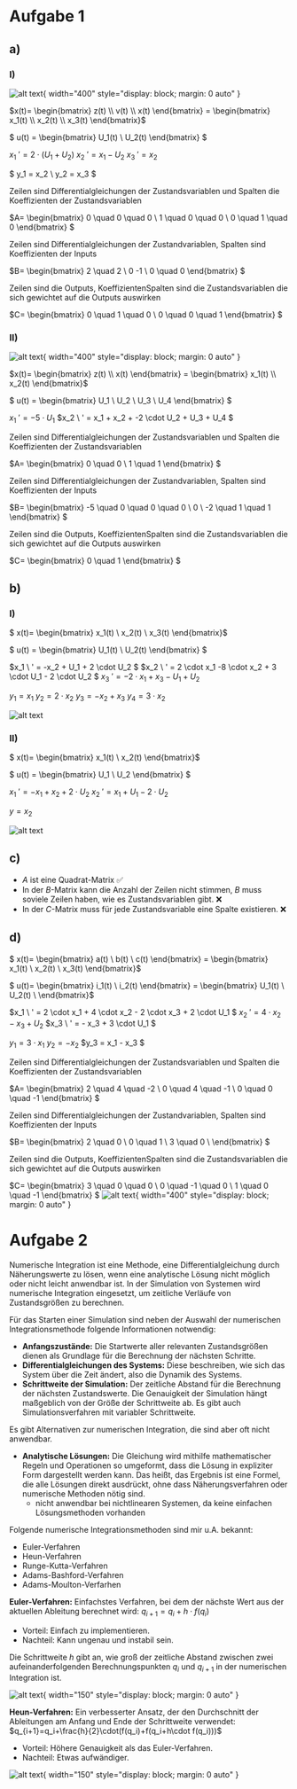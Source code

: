# Aufgabe 1
## a)
### I)
![alt text](images/1a1.png){ width="400" style="display: block; margin: 0 auto" }

$x(t)=
\begin{bmatrix}
z(t) \\
v(t) \\
x(t)
\end{bmatrix} =
\begin{bmatrix}
x_1(t) \\
x_2(t) \\
x_3(t)
\end{bmatrix}$

$
u(t) =
\begin{bmatrix}
U_1(t) \\
U_2(t)
\end{bmatrix}
$

$x_1 \ ' = 2 \cdot (U_1 + U_2)$
$x_2 \ ' = x_1 - U_2$
$x_3 \ ' = x_2$

$
y_1 = x_2 \\
y_2 = x_3
$

Zeilen sind Differentialgleichungen der Zustandsvariablen und Spalten die Koeffizienten der Zustandsvariablen

$A=
\begin{bmatrix}
0 \quad  0 \quad   0 \\
1 \quad 0 \quad 0 \\
0 \quad 1 \quad 0
\end{bmatrix}
$

Zeilen sind Differentialgleichungen der Zustandvariablen, Spalten sind Koeffizienten der Inputs

$B=
\begin{bmatrix}
2 \quad 2 \\
0  -1 \\
0 \quad 0
\end{bmatrix}
$

Zeilen sind die Outputs, KoeffizientenSpalten sind die Zustandsvariablen die sich gewichtet auf die Outputs auswirken

$C=
\begin{bmatrix}
0 \quad 1 \quad 0 \\
0 \quad 0 \quad 1
\end{bmatrix}
$

<!-- pagebreak -->



### II)

![alt text](images/1a2.png){ width="400" style="display: block; margin: 0 auto" }


$x(t)=
\begin{bmatrix}
z(t) \\
x(t)
\end{bmatrix} =
\begin{bmatrix}
x_1(t) \\
x_2(t) 
\end{bmatrix}$

$
u(t) =
\begin{bmatrix}
U_1 \\
U_2 \\
U_3 \\
U_4
\end{bmatrix}
$

$x_1 \ ' = -5 \cdot U_1$
$x_2 \ ' = x_1 + x_2 + -2 \cdot U_2 + U_3 + U_4  $


Zeilen sind Differentialgleichungen der Zustandsvariablen und Spalten die Koeffizienten der Zustandsvariablen

$A=
\begin{bmatrix}
0 \quad  0  \\
1 \quad 1 
\end{bmatrix}
$

Zeilen sind Differentialgleichungen der Zustandvariablen, Spalten sind Koeffizienten der Inputs

$B=
\begin{bmatrix}
-5 \quad 0 \quad 0 \quad 0 \\
0 \ -2 \quad 1 \quad 1
\end{bmatrix}
$

Zeilen sind die Outputs, KoeffizientenSpalten sind die Zustandsvariablen die sich gewichtet auf die Outputs auswirken

$C=
\begin{bmatrix}
0 \quad 1 
\end{bmatrix}
$

<!-- pagebreak -->


## b)

### I)

$
x(t)=
\begin{bmatrix}
x_1(t) \\
x_2(t) \\
x_3(t)
\end{bmatrix}$

$
u(t) =
\begin{bmatrix}
U_1(t) \\
U_2(t) 
\end{bmatrix}
$

$x_1 \ ' = -x_2 + U_1 + 2 \cdot U_2 $
$x_2 \ ' = 2 \cdot x_1 -8 \cdot x_2 + 3 \cdot U_1 - 2 \cdot U_2 $
$x_3 \ ' = -2 \cdot x_1 + x_3 - U_1  + U_2$

$y_1 = x_1$
$y_2 = 2 \cdot x_2$
$y_3 = -x_2 + x_3$
$y_4= 3 \cdot x_2$

![alt text](images/1b1.png)

<!-- pagebreak -->

### II)

$
x(t)=
\begin{bmatrix}
x_1(t) \\
x_2(t)
\end{bmatrix}$

$
u(t) =
\begin{bmatrix}
U_1 \\
U_2
\end{bmatrix}
$

$x_1 \ ' = -x_1 + x_2 + 2 \cdot U_2$
$x_2 \ ' = x_1 + U_1 - 2 \cdot U_2$

$y = x_2$

![alt text](images/1b2.png)


## c)
- $A$ ist eine Quadrat-Matrix :white_check_mark:
- In der $B$-Matrix kann die Anzahl der Zeilen nicht stimmen, $B$ muss soviele Zeilen haben, wie es Zustandsvariablen gibt. :x:
- In der $C$-Matrix muss für jede Zustandsvariable eine Spalte existieren. :x:


<!-- pagebreak -->



## d)

$
x(t)=
\begin{bmatrix}
a(t) \\
b(t) \\
c(t)
\end{bmatrix} =
\begin{bmatrix}
x_1(t) \\
x_2(t) \\
x_3(t)
\end{bmatrix}$

$
u(t)=
\begin{bmatrix}
i_1(t) \\
i_2(t)
\end{bmatrix} =
\begin{bmatrix}
U_1(t) \\
U_2(t) \\
\end{bmatrix}$

$x_1 \ ' = 2 \cdot x_1 + 4 \cdot x_2 - 2 \cdot x_3 + 2 \cdot U_1 $
$x_2 \ ' = 4 \cdot x_2 - x_3 + U_2$
$x_3 \ ' = - x_3 + 3 \cdot U_1 $

$y_1 = 3 \cdot x_1$
$y_2 = - x_2$
$y_3 = x_1 - x_3 $



Zeilen sind Differentialgleichungen der Zustandsvariablen und Spalten die Koeffizienten der Zustandsvariablen

$A=
\begin{bmatrix}
2 \quad 4 \quad -2 \\
0 \quad 4 \quad -1 \\
0 \quad 0 \quad -1
\end{bmatrix}
$

Zeilen sind Differentialgleichungen der Zustandvariablen, Spalten sind Koeffizienten der Inputs

$B=
\begin{bmatrix}
 2 \quad 0 \\
 0 \quad 1 \\
 3 \quad 0 \\
\end{bmatrix}
$

Zeilen sind die Outputs, KoeffizientenSpalten sind die Zustandsvariablen die sich gewichtet auf die Outputs auswirken

$C=
\begin{bmatrix}
3 \quad 0  \quad 0 \\ 
0 \quad -1 \quad 0 \\
1 \quad 0  \quad -1
\end{bmatrix}
$
![alt text](images/1d.png){ width="400" style="display: block; margin: 0 auto" }

<!-- pagebreak -->

# Aufgabe 2
Numerische Integration ist eine Methode, eine Differentialgleichung durch Näherungswerte zu lösen, wenn eine analytische Lösung nicht möglich oder nicht leicht anwendbar ist. In der Simulation von Systemen wird numerische Integration eingesetzt, um zeitliche Verläufe von Zustandsgrößen zu berechnen.

Für das Starten einer Simulation sind neben der Auswahl der numerischen Integrationsmethode folgende Informationen  notwendig:

- **Anfangszustände:** Die Startwerte aller relevanten Zustandsgrößen dienen als Grundlage für die Berechnung der nächsten Schritte.
- **Differentialgleichungen des Systems:** Diese beschreiben, wie sich das System über die Zeit ändert, also die Dynamik des Systems.
- **Schrittweite der Simulation:** Der zeitliche Abstand für die Berechnung der nächsten Zustandswerte. Die Genauigkeit der Simulation hängt maßgeblich von der Größe der Schrittweite ab. Es gibt auch Simulationsverfahren mit variabler Schrittweite.   

Es gibt Alternativen zur numerischen Integration, die sind aber oft nicht anwendbar.
- **Analytische Lösungen:**
Die Gleichung wird mithilfe mathematischer Regeln und Operationen so umgeformt, dass die Lösung in expliziter Form dargestellt werden kann. Das heißt, das Ergebnis ist eine Formel, die alle Lösungen direkt ausdrückt, ohne dass Näherungsverfahren oder numerische Methoden nötig sind.
  - nicht anwendbar bei nichtlinearen Systemen, da keine einfachen Lösungsmethoden vorhanden

Folgende numerische Integrationsmethoden sind mir u.A. bekannt:
- Euler-Verfahren
- Heun-Verfahren
- Runge-Kutta-Verfahren
- Adams-Bashford-Verfahren
- Adams-Moulton-Verfarhen

**Euler-Verfahren:**
Einfachstes Verfahren, bei dem der nächste Wert aus der aktuellen Ableitung berechnet wird:
$q_{i+1}=q_i + h \cdot f(q_i)$
- Vorteil: Einfach zu implementieren.
- Nachteil: Kann ungenau und instabil sein.

Die Schrittweite $h$ gibt an, wie groß der zeitliche Abstand zwischen zwei aufeinanderfolgenden Berechnungspunkten $q_i$ und $q_{i+1}$ in der numerischen Integration ist.

![alt text](images/euler.png){ width="150" style="display: block; margin: 0 auto" }

<!-- pagebreak -->

**Heun-Verfahren:**
Ein verbesserter Ansatz, der den Durchschnitt der Ableitungen am Anfang und Ende der Schrittweite verwendet:
$q_{i+1}=q_i+\frac{h}{2}\cdot(f(q_i)+f(q_i+h\cdot f(q_i)))$
- Vorteil: Höhere Genauigkeit als das Euler-Verfahren.
- Nachteil: Etwas aufwändiger.

![alt text](images/heun.png){ width="150" style="display: block; margin: 0 auto" }


